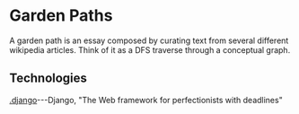 Garden Paths
============

A garden path is an essay composed by curating text from several different
wikipedia articles. Think of it as a DFS traverse through a conceptual graph.  

Technologies 
------------ 

[.django](http://www.djangoproject.com/)---Django, "The Web framework for
perfectionists with deadlines"

